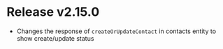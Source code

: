 # Release v2.15.0

* Changes the response of `createOrUpdateContact` in contacts entity to show create/update status